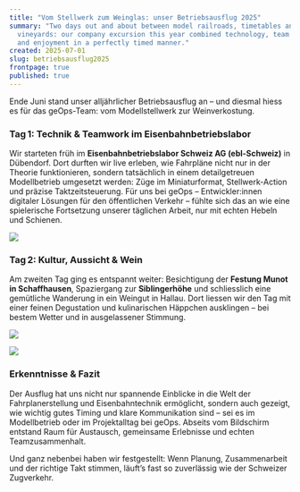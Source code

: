 ```yaml
---
title: "Vom Stellwerk zum Weinglas: unser Betriebsausflug 2025"
summary: "Two days out and about between model railroads, timetables and
  vineyards: our company excursion this year combined technology, team spirit
  and enjoyment in a perfectly timed manner."
created: 2025-07-01
slug: betriebsausflug2025
frontpage: true
published: true
---
```

Ende Juni stand unser alljährlicher Betriebsausflug an – und diesmal hiess es für das geOps-Team: vom Modellstellwerk zur Weinverkostung.

### Tag 1: Technik & Teamwork im Eisenbahnbetriebslabor

Wir starteten früh im **Eisenbahnbetriebslabor Schweiz AG (ebl-Schweiz)** in Dübendorf. Dort durften wir live erleben, wie Fahrpläne nicht nur in der Theorie funktionieren, sondern tatsächlich in einem detailgetreuen Modellbetrieb umgesetzt werden: Züge im Miniaturformat, Stellwerk-Action und präzise Taktzeitsteuerung. Für uns bei geOps – Entwickler:innen digitaler Lösungen für den öffentlichen Verkehr – fühlte sich das an wie eine spielerische Fortsetzung unserer täglichen Arbeit, nur mit echten Hebeln und Schienen. 

![](/images/blog/from-signal-box-to-wine-glass-our-company-excursion-in-2025/image00016.jpeg)

### Tag 2: Kultur, Aussicht & Wein

Am zweiten Tag ging es entspannt weiter: Besichtigung der **Festung Munot in Schaffhausen**, Spaziergang zur **Siblingerhöhe** und schliesslich eine gemütliche Wanderung in ein Weingut in Hallau. Dort liessen wir den Tag mit einer feinen Degustation und kulinarischen Häppchen ausklingen – bei bestem Wetter und in ausgelassener Stimmung.

![](/images/blog/from-signal-box-to-wine-glass-our-company-excursion-in-2025/image00050.jpeg)

![](/images/blog/from-signal-box-to-wine-glass-our-company-excursion-in-2025/image00053.jpeg)

### Erkenntnisse & Fazit

Der Ausflug hat uns nicht nur spannende Einblicke in die Welt der Fahrplanerstellung und Eisenbahntechnik ermöglicht, sondern auch gezeigt, wie wichtig gutes Timing und klare Kommunikation sind – sei es im Modellbetrieb oder im Projektalltag bei geOps. Abseits vom Bildschirm entstand Raum für Austausch, gemeinsame Erlebnisse und echten Teamzusammenhalt.

Und ganz nebenbei haben wir festgestellt: Wenn Planung, Zusammenarbeit und der richtige Takt stimmen, läuft’s  fast so zuverlässig wie der Schweizer Zugverkehr.